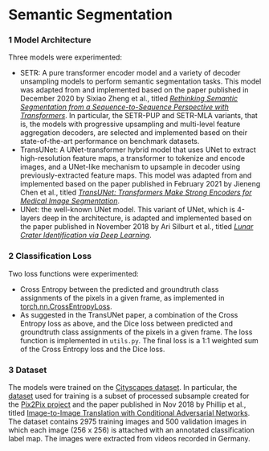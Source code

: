 # Semantic Segmentation

### 1 Model Architecture

Three models were experimented:
* SETR: A pure transformer encoder model and a variety of decoder unsampling models to perform semantic segmentation tasks. This model was adapted from and implemented based on the paper published in December 2020 by Sixiao Zheng et al., titled [*Rethinking Semantic Segmentation from a Sequence-to-Sequence Perspective
with Transformers*](https://arxiv.org/abs/2012.15840). In particular, the SETR-PUP and SETR-MLA variants, that is, the models with progressive upsampling and multi-level feature aggregation decoders, are selected and implemented based on their state-of-the-art performance on benchmark datasets.
* TransUNet: A UNet-transformer hybrid model that uses UNet to extract high-resolution feature maps, a transformer to tokenize and encode images, and a UNet-like mechanism to upsample in decoder using previously-extracted feature maps. This model was adapted from and implemented based on the paper published in February 2021 by Jieneng Chen et al., titled [*TransUNet: Transformers Make Strong Encoders for Medical Image Segmentation*](https://arxiv.org/abs/2102.04306).
* UNet: the well-known UNet model. This variant of UNet, which is 4-layers deep in the architecture, is adapted and implemented based on the paper published in November 2018 by Ari Silburt et al., titled [*Lunar Crater Identification via Deep Learning*](https://arxiv.org/abs/1803.02192).

### 2 Classification Loss

Two loss functions were experimented:
* Cross Entropy between the predicted and groundtruth class assignments of the pixels in a given frame, as implemented in [torch.nn.CrossEntropyLoss](https://pytorch.org/docs/stable/generated/torch.nn.CrossEntropyLoss.html). 
* As suggested in the TransUNet paper, a combination of the Cross Entropy loss as above, and the Dice loss between predicted and groundtruth class assignments of the pixels in a given frame. The loss function is implemented in `utils.py`. The final loss is a 1:1 weighted sum of the Cross Entropy loss and the Dice loss.


### 3 Dataset

The models were trained on the [Cityscapes dataset](https://www.cityscapes-dataset.com). In particular, the [dataset](https://people.eecs.berkeley.edu/~tinghuiz/projects/pix2pix/datasets/) used for training is a subset of processed subsample created for the [Pix2Pix project](https://phillipi.github.io/pix2pix/) and the paper published in Nov 2018 by Phillip et al., titled [Image-to-Image Translation with Conditional Adversarial Networks](https://arxiv.org/abs/1611.07004). The dataset contains 2975 training images and 500 validation images in which each image (256 x 256) is attached with an annotated classification label map. The images were extracted from videos recorded in Germany.
